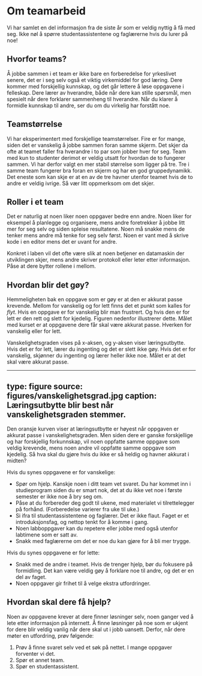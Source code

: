 # Om teamarbeid

Vi har samlet en del informasjon fra de siste år som er veldig nyttig å
få med seg. Ikke nøl å spørre studentassistentene og faglærerne hvis du
lurer på noe!

## Hvorfor teams?

Å jobbe sammen i et team er ikke bare en forberedelse for yrkeslivet
senere, det er i seg selv også et viktig virkemiddel for god læring.
Dere kommer med forskjellig kunnskap, og det går lettere å løse
oppgavene i felleskap. Dere lærer av hverandre, både når dere kan stille
spørsmål, men spesielt når dere forklarer sammenheng til hverandre. Når du klarer å formidle kunnskap til andre, ser du om du virkelig har forstått noe.

## Teamstørrelse

Vi har eksperimentert med forskjellige teamstørrelser. Fire er for
mange, siden det er vanskelig å jobbe sammen foran samme skjerm. Det
skjer da ofte at teamet faller fra hverandre i to par som jobber hver
for seg. Team med kun to studenter derimot er veldig utsatt for hvordan
de to fungerer sammen. Vi har derfor valgt en mer stabil størrelse som
ligger på tre. Tre i samme team fungerer bra foran en skjerm og har en
god gruppedynamikk. Det eneste som kan skje er at en av de tre havner
utenfor teamet hvis de to andre er veldig ivrige. Så vær litt oppmerksom
om det skjer.

## Roller i et team

Det er naturlig at noen liker noen oppgaver bedre enn andre. Noen liker
for eksempel å planlegge og organisere, mens andre foretrekker å jobbe
litt mer for seg selv og siden spleise resultatene. Noen må snakke mens
de tenker mens andre må tenke for seg selv først. Noen er vant med å
skrive kode i en editor mens det er uvant for andre.

Konkret i laben vil det ofte være slik at noen betjener en datamaskin
der utviklingen skjer, mens andre skriver protokoll eller leter etter
informasjon. Påse at dere bytter rollene i mellom.

## Hvordan blir det gøy?

Hemmeligheten bak en oppgave som er gøy er at den er akkurat passe
krevende. Mellom for vanskelig og for lett finns det et punkt som kalles
for *flyt*. Hvis en oppgave er for vanskelig blir man frustrert. Og hvis
den er for lett er den rett og slett for kjedelig.
Figuren nedenfor illustrerer dette. Målet med kurset
er at oppgavene dere får skal være akkurat passe. Hverken for vanskelig
eller for lett.

Vanskelighetsgraden vises på x-aksen, og y-aksen viser læringsutbytte.
Hvis det er for lett, lærer du ingenting og det er slett ikke gøy. Hvis
det er for vanskelig, skjønner du ingenting og lærer heller ikke noe.
Målet er at det skal være akkurat passe.

---
type: figure
source: figures/vanskelighetsgrad.jpg
caption: Læringsutbytte blir best når vanskelighetsgraden stemmer.
---

Den oransje kurven viser at læringsutbytte er høyest når oppgaven er
akkurat passe i vanskelighetsgraden. Men siden dere er ganske
forskjellige og har forskjellig forkunnskap, vil noen oppfatte samme
oppgave som veldig krevende, mens noen andre vil oppfatte samme oppgave
som kjedelig. Så hva skal du gjøre hvis du ikke er så heldig og havner
akkurat i midten?

Hvis du synes oppgavene er for vanskelige:

-   Spør om hjelp. Kanskje noen i ditt team vet svaret. Du har kommet
    inn i studieprogram siden du er smart nok, det at du ikke vet noe i
    første semester er ikke noe å bry seg om.
-   Påse at du forbereder deg godt til ukene, med materialet vi
    tilrettelegger på forhånd. (Forberedelse varierer fra uke til uke.)
-   Si ifra til studentassistentene og faglærer. Det er ikke flaut.
    Faget er et introduksjonsfag, og nettop tenkt for å komme i gang.
-   Noen labboppgaver kan du repetere eller jobbe med også utenfor
    labtimene som er satt av.
-   Snakk med faglærerne om det er noe du kan gjøre for å bli mer
    trygge.

Hvis du synes oppgavene er for lette:

-   Snakk med de andre i teamet. Hvis de trenger hjelp, bør du fokusere
    på formidling. Det kan være veldig gøy å forklare noe til andre, og
    det er en del av faget.
-   Noen oppgaver gir frihet til å velge ekstra utfordringer.

## Hvordan skal dere få hjelp?

Noen av oppgavene krever at dere finner løsninger selv, noen ganger ved
å lete etter informasjon på internett. Å finne løsninger på noe som er
ukjent for dere blir veldig vanlig når dere skal ut i jobb uansett.
Derfor, når dere møter en utfordring, prøv følgende:

1.  Prøv å finne svaret selv ved et søk på nettet. I mange oppgaver
    forventer vi det.
2.  Spør et annet team.
3.  Spør en studentassistent.